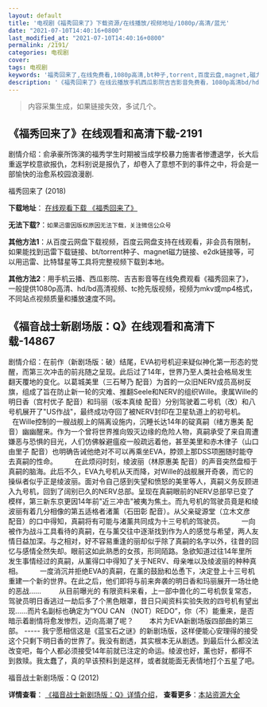 ```yaml
---
layout: default
title: '电视剧《福秀回来了》下载资源/在线播放/视频地址/1080p/高清/蓝光'
date: "2021-07-10T14:40:16+0800"
last_modified_at: "2021-07-10T14:40:16+0800"
permalink: /2191/
categories: 电视剧
cover:
tags: 电视剧
keywords: '福秀回来了,在线免费看,1080p高清,bt种子,torrent,百度云盘,magnet,磁力链,迅雷下载资源'
description: '《福秀回来了》在线云播放手机西瓜影院吉吉影音免费看，1080p高清bd/hd未删减完整版和tc抢先枪版，mkv/mp4格式，附带bt/torrent种子、magnet/磁力链、百度云盘、网盘资源迅雷下载链接'
---
```


>内容采集生成，如果链接失效，多试几个。


## 《福秀回来了》在线观看和高清下载-2191

剧情介绍：俞承豪所饰演的福秀学生时期被当成学校暴力施害者惨遭退学，长大后重返学校意欲报仇，怎料别说是报仇了，却卷入了意想不到的事件之中，将会是一部愉快的治愈系校园浪漫剧.


福秀回来了 (2018)

**下载地址**： [在线观看下载 《福秀回来了》](https://www.btbtdy.me/btdy/dy14160.html) 


**无法下载?**：`如果迅雷因版权原因无法下载，关注微信公众号 `

**其他方法1**：从百度云网盘下载视频，百度云网盘支持在线观看，非会员有限制，如果能找到迅雷下载链接、bt/torrent种子、magnet磁力链接、e2dk链接等，可以用迅雷、比特彗星等工具将完整视频下载到本地。

**其他方法2**：用手机云播、西瓜影院、吉吉影音等在线免费观看《福秀回来了》，一般提供1080p高清、hd/bd高清视频、tc抢先版视频，视频为mkv或mp4格式，不同站点视频质量和播放速度不同。


## 《福音战士新剧场版：Q》在线观看和高清下载-14867

剧情介绍：在前作（新剧场版：破）结尾，EVA初号机迎来疑似神化第一形态的觉醒，而第三次冲击的前兆随之呈现。此后过了14年，世界乃至人类社会格局发生翻天覆地的变化。以葛城美里（三石琴乃 配音）为首的一众旧NERV成员高树反旗，组成了旨在防止新一轮的灾难、推翻Seele和NERV的组织Wille。隶属Wille的明日香（宫村优子 配音）和玛丽（坂本真绫 配音）分别驾驶着二号机（改）和八号机展开了"US作战"，最终成功夺回了被NERV封印在卫星轨道上的初号机。         在Wille控制的一艘战舰上的隔离设施内，沉睡长达14年的碇真嗣（绪方惠美 配音）幽幽醒来。作为一个曾将世界推向毁灭边缘的危险人物，真嗣承受了来自周遭嫌恶与恐惧的目光，人们仿佛躲避瘟疫一般疏远着他，甚至美里和赤木律子（山口由里子 配音）也明确告诫他绝对不可以再乘坐EVA，脖颈上那DSS项圈随时能夺去真嗣的性命。         在此烦闷时刻，绫波丽（林原惠美 配音）的声音突然盘桓于真嗣的脑海。此后不久，EVA九号机从天而降，对Wille的战舰展开奇袭，而它的操纵者似乎正是绫波丽。面对令自己感到失望和愤怒的美里等人，真嗣义务反顾进入九号机，回到了阔别已久的NERV总部。呈现在真嗣眼前的NERV总部早已变了模样，第三新东京更因14年前"近三冲击"被夷为焦土。而九号机的驾驶员竟是和绫波丽有着几分相像的第五适格者渚薰（石田彰 配音）。从父亲碇源堂（立木文彦 配音）的口中得知，真嗣将有可能与渚薰共同成为十三号机的驾驶员。         一向被作为战斗工具看待的真嗣，在与薰交往中逐渐找到作为人的感觉与希望，两人友情日益加深。与之相对，好不容易重逢的丽却似乎除了真嗣的名字以外，往昔的回忆与感情全然失却。眼前这如此熟悉的女孩，形同陌路。急欲知道过往14年里所发生事情经过的真嗣，从薰得口中得知了关于NERV、母亲唯以及绫波丽的种种真相。         一度消沉并拒绝EVA的真嗣，在薰的鼓励和怂恿下，决定登上十三号机重建一个新的世界。在此之后，他们即将与前来奔袭的明日香和玛丽展开一场壮绝的恶战……           从目前曝光的 有限资料来看，上一部中兽化的二号机恢复常态，驾驶员明日香逃过一劫后多了个黑色眼罩，昔日只闻资料实验失败的四号机有望出现……而片名副标也确定为“YOU CAN （NOT）REDO”，你（不）能重来，是否暗示着剧情将愈发惨烈，迈向高潮了呢？ 　　本片为EVA新剧场版四部曲的第三部。  ----- 我宁愿相信这是《蓝宝石之谜》的新剧场版，这样便能心安理得的接受这个只剩下明日香的世界了。我没有剧透，其实根本无从剧透。到最后什么都没法改变吧，每个人都必须接受14年前就已注定的命运。绫波也好，薰也好，都得不到救赎。我太蠢了，真的早该预料到是这样，或者就能面无表情地打个五星了吧。


福音战士新剧场版：Q (2012)

**详情查看**： [《福音战士新剧场版：Q》详情介绍](/movie/14867/)， **查看更多**：[本站资源大全](/movie/t/all/)

